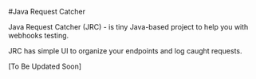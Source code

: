 #Java Request Catcher

Java Request Catcher (JRC) - is tiny Java-based project to help you with webhooks testing.

JRC has simple UI to organize your endpoints and log caught requests.

[To Be Updated Soon]
